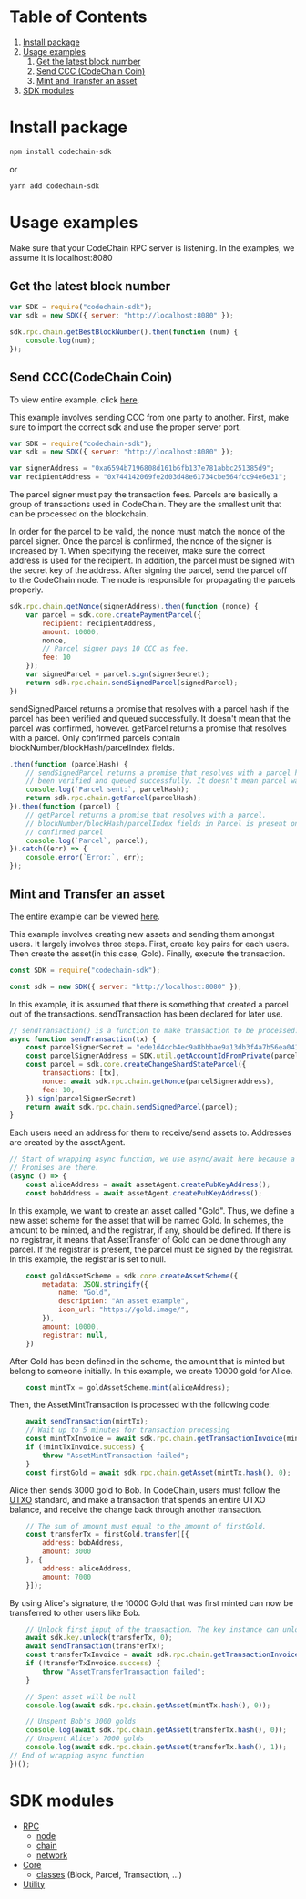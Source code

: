# Table of Contents

1. [Install package](#install-package)
1. [Usage examples](#usage-examples)
   1. [Get the latest block number](#get-the-latest-block-number)
   1. [Send CCC (CodeChain Coin)](#send-ccc-codechain-coin-)
   1. [Mint and Transfer an asset](#mint-and-transfer-an-asset)
1. [SDK modules](#sdk-modules)

# Install package

```sh
npm install codechain-sdk
```
or
```sh
yarn add codechain-sdk
```

# Usage examples
Make sure that your CodeChain RPC server is listening. In the examples, we assume it is localhost:8080

## Get the latest block number

```javascript
var SDK = require("codechain-sdk");
var sdk = new SDK({ server: "http://localhost:8080" });

sdk.rpc.chain.getBestBlockNumber().then(function (num) {
    console.log(num);
});
```

## Send CCC(CodeChain Coin)

To view entire example, click [here](https://github.com/CodeChain-io/codechain-sdk-js/blob/master/examples/payment.js).

This example involves sending CCC from one party to another.
First, make sure to import the correct sdk and use the proper server port.
```javascript
var SDK = require("codechain-sdk");
var sdk = new SDK({ server: "http://localhost:8080" });

var signerAddress = "0xa6594b7196808d161b6fb137e781abbc251385d9";
var recipientAddress = "0x744142069fe2d03d48e61734cbe564fcc94e6e31";
```
The parcel signer must pay the transaction fees. Parcels are basically a group of transactions used in CodeChain. They are the smallest unit that can be processed on the blockchain.

In order for the parcel to be valid, the nonce must match the nonce of the parcel signer. Once the parcel is confirmed, the nonce of the signer is increased by 1. When specifying the receiver, make sure the correct address is used for the recipient. In addition, the parcel must be signed with the secret key of the address. After signing the parcel, send the parcel off to the CodeChain node. The node is responsible for propagating the parcels properly.
```javascript
sdk.rpc.chain.getNonce(signerAddress).then(function (nonce) {
    var parcel = sdk.core.createPaymentParcel({
        recipient: recipientAddress,
        amount: 10000,
        nonce,
        // Parcel signer pays 10 CCC as fee.
        fee: 10
    });
    var signedParcel = parcel.sign(signerSecret);
    return sdk.rpc.chain.sendSignedParcel(signedParcel);
})
```
sendSignedParcel returns a promise that resolves with a parcel hash if the parcel has been verified and queued successfully. It doesn't mean that the parcel was confirmed, however. getParcel returns a promise that resolves with a parcel. Only confirmed parcels contain blockNumber/blockHash/parcelIndex fields.
```javascript
.then(function (parcelHash) {
    // sendSignedParcel returns a promise that resolves with a parcel hash if parcel has
    // been verified and queued successfully. It doesn't mean parcel was confirmed.
    console.log(`Parcel sent:`, parcelHash);
    return sdk.rpc.chain.getParcel(parcelHash);
}).then(function (parcel) {
    // getParcel returns a promise that resolves with a parcel.
    // blockNumber/blockHash/parcelIndex fields in Parcel is present only for the
    // confirmed parcel
    console.log(`Parcel`, parcel);
}).catch((err) => {
    console.error(`Error:`, err);
});
```

## Mint and Transfer an asset

The entire example can be viewed [here](https://github.com/CodeChain-io/codechain-sdk-js/blob/master/examples/mint-and-transfer.js).

This example involves creating new assets and sending them amongst users. It largely involves three steps. First, create key pairs for each users. Then create the asset(in this case, Gold). Finally, execute the transaction.

```javascript
const SDK = require("codechain-sdk");

const sdk = new SDK({ server: "http://localhost:8080" });
```
In this example, it is assumed that there is something that created a parcel out of the transactions. sendTransaction has been declared for later use.

```javascript
// sendTransaction() is a function to make transaction to be processed.
async function sendTransaction(tx) {
    const parcelSignerSecret = "ede1d4ccb4ec9a8bbbae9a13db3f4a7b56ea04189be86ac3a6a439d9a0a1addd";
    const parcelSignerAddress = SDK.util.getAccountIdFromPrivate(parcelSignerSecret);
    const parcel = sdk.core.createChangeShardStateParcel({
        transactions: [tx],
        nonce: await sdk.rpc.chain.getNonce(parcelSignerAddress),
        fee: 10,
    }).sign(parcelSignerSecret)
    return await sdk.rpc.chain.sendSignedParcel(parcel);
}
```
Each users need an address for them to receive/send assets to. Addresses are created by the assetAgent.
```javascript
// Start of wrapping async function, we use async/await here because a lot of
// Promises are there.
(async () => {
    const aliceAddress = await assetAgent.createPubKeyAddress();
    const bobAddress = await assetAgent.createPubKeyAddress();
```
In this example, we want to create an asset called "Gold". Thus, we define a new asset scheme for the asset that will be named Gold. In schemes, the amount to be minted, and the registrar, if any, should be defined. If there is no registrar, it means that AssetTransfer of Gold can be done through any parcel. If the registrar is present, the parcel must be signed by the registrar. In this example, the registrar is set to null.

```javascript
    const goldAssetScheme = sdk.core.createAssetScheme({
        metadata: JSON.stringify({
            name: "Gold",
            description: "An asset example",
            icon_url: "https://gold.image/",
        }),
        amount: 10000,
        registrar: null,
    })
```
After Gold has been defined in the scheme, the amount that is minted but belong to someone initially. In this example, we create 10000 gold for Alice.
```javascript
    const mintTx = goldAssetScheme.mint(aliceAddress);
```
Then, the AssetMintTransaction is processed with the following code:
```javascript
    await sendTransaction(mintTx);
    // Wait up to 5 minutes for transaction processing
    const mintTxInvoice = await sdk.rpc.chain.getTransactionInvoice(mintTx.hash(), 5 * 60 * 1000);
    if (!mintTxInvoice.success) {
        throw "AssetMintTransaction failed";
    }
    const firstGold = await sdk.rpc.chain.getAsset(mintTx.hash(), 0);
```
Alice then sends 3000 gold to Bob. In CodeChain, users must follow the [UTXO](https://codechain.readthedocs.io/en/latest/what-is-codechain.html#what-is-utxo) standard, and make a transaction that spends an entire UTXO balance, and receive the change back through another transaction.
```javascript
    // The sum of amount must equal to the amount of firstGold.
    const transferTx = firstGold.transfer([{
        address: bobAddress,
        amount: 3000
    }, {
        address: aliceAddress,
        amount: 7000
    }]);
```
By using Alice's signature, the 10000 Gold that was first minted can now be transferred to other users like Bob.
```javascript
    // Unlock first input of the transaction. The key instance can unlock because the Alice's key is created by it.
    await sdk.key.unlock(transferTx, 0);
    await sendTransaction(transferTx);
    const transferTxInvoice = await sdk.rpc.chain.getTransactionInvoice(transferTx.hash(), 5 * 60 * 1000);
    if (!transferTxInvoice.success) {
        throw "AssetTransferTransaction failed";
    }

    // Spent asset will be null
    console.log(await sdk.rpc.chain.getAsset(mintTx.hash(), 0));

    // Unspent Bob's 3000 golds
    console.log(await sdk.rpc.chain.getAsset(transferTx.hash(), 0));
    // Unspent Alice's 7000 golds
    console.log(await sdk.rpc.chain.getAsset(transferTx.hash(), 1));
// End of wrapping async function
})();
```

# SDK modules

 * [RPC](classes/rpc.html)
   * [node](classes/noderpc.html)
   * [chain](classes/chainrpc.html)
   * [network](classes/networkrpc.html)
 * [Core](classes/core.html)
   * [classes](classes/core.html#classes-1) (Block, Parcel, Transaction, ...)
 * [Utility](classes/sdk.html#util)